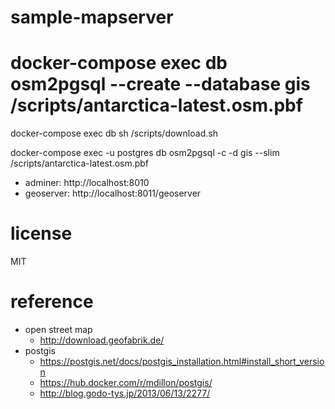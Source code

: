 # sample-mapserver

# docker-compose exec db osm2pgsql --create --database gis /scripts/antarctica-latest.osm.pbf

docker-compose exec db sh /scripts/download.sh

docker-compose exec -u postgres db osm2pgsql -c -d gis --slim /scripts/antarctica-latest.osm.pbf

- adminer: http://localhost:8010
- geoserver: http://localhost:8011/geoserver

# license

MIT

# reference

- open street map
  - http://download.geofabrik.de/
- postgis
  - https://postgis.net/docs/postgis_installation.html#install_short_version
  - https://hub.docker.com/r/mdillon/postgis/
  - http://blog.godo-tys.jp/2013/06/13/2277/
